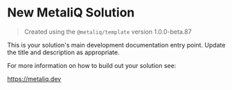 # New MetaliQ Solution

> Created using the `@metaliq/template` version 1.0.0-beta.87

This is your solution's main development documentation entry point. Update the title and description as appropriate.

For more information on how to build out your solution see:

https://metaliq.dev
